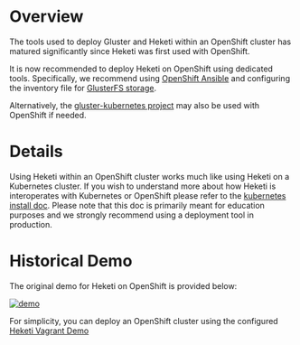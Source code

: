 # Overview

The tools used to deploy Gluster and Heketi within an OpenShift cluster has matured significantly since Heketi was first used with OpenShift.   

It is now recommended to deploy Heketi on OpenShift using dedicated tools. Specifically, we recommend
using [OpenShift Ansible](https://github.com/openshift/openshift-ansible) and configuring the inventory file for [GlusterFS storage](https://docs.openshift.org/latest/install_config/install/advanced_install.html#advanced-install-containerized-glusterfs-persistent-storage).

Alternatively, the [gluster-kubernetes project](https://github.com/gluster/gluster-kubernetes) may also be used with OpenShift if needed.


# Details

Using Heketi within an OpenShift cluster works much like using Heketi on a Kubernetes cluster.
If you wish to understand more about how Heketi is interoperates with Kubernetes or OpenShift
please refer to the [kubernetes install doc](install-kubernetes.md). 
Please note that this doc is primarily meant for education purposes and we strongly recommend using
a deployment tool in production.


# Historical Demo

The original demo for Heketi on OpenShift is provided below:

[![demo](https://github.com/cloud-tools/heketi/wiki/images/aplo_demo.png)](https://asciinema.org/a/50531)

For simplicity, you can deploy an OpenShift cluster using the configured [Heketi Vagrant Demo](https://github.com/heketi/vagrant-heketi)
